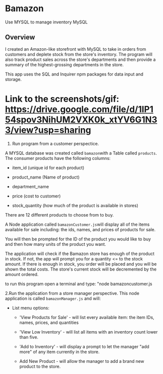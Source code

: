 # Bamazon
Use MYSQL to manage inventory
MySQL

## Overview

I created an Amazon-like storefront with MySQL to take in orders from customers and deplete stock from the store's inventory. The program will also track product sales across the store's departments and then provide a summary of the highest-grossing departments in the store.

This app uses the SQL and Inquirer npm packages for data input and storage.

# Link to the screenshots/gif: https://drive.google.com/file/d/1IP154spov3NihUM2VXK0k_xtYV6G1N33/view?usp=sharing


1. Run program from a customer perspectice.

A MYSQL database was created called `bamazon`with a Table called `products`. The consumer products have the following columns:

   * item_id (unique id for each product)

   * product_name (Name of product)

   * department_name

   * price (cost to customer)

   * stock_quantity (how much of the product is available in stores)

There are 12 different products to choose from to buy.

A Node application called `bamazonCustomer.js`will display all of the items available for sale including: the ids, names, and prices of products for sale.

You will then be prompted for the ID of the product you would like to buy and then how many units of the product you want.

The application will check if the Bamazon store has enough of the product in stock. If not, the app will prompt you for a quantity <= to the stock amount. If there is enough in stock, you order will be placed and you will be shown the total costs. The store's current stock will be decremented by the amount ordered.

to run this program open a terminal and type:
"node bamazoncustomer.js

2.Run the application from a store manager perspective.
This node  application is called `bamazonManager.js` and will:

  * List menu options:

    * 'View Products for Sale' - will list every available item: the item IDs, names, prices, and quantities
    
    * 'View Low Inventory' - will list all items with an inventory count lower than five.

    * 'Add to Inventory' - will display a prompt to let the manager "add more" of any item currently in the store.
    
    * Add New Product - will allow the manager to add a brand new product to the store.

